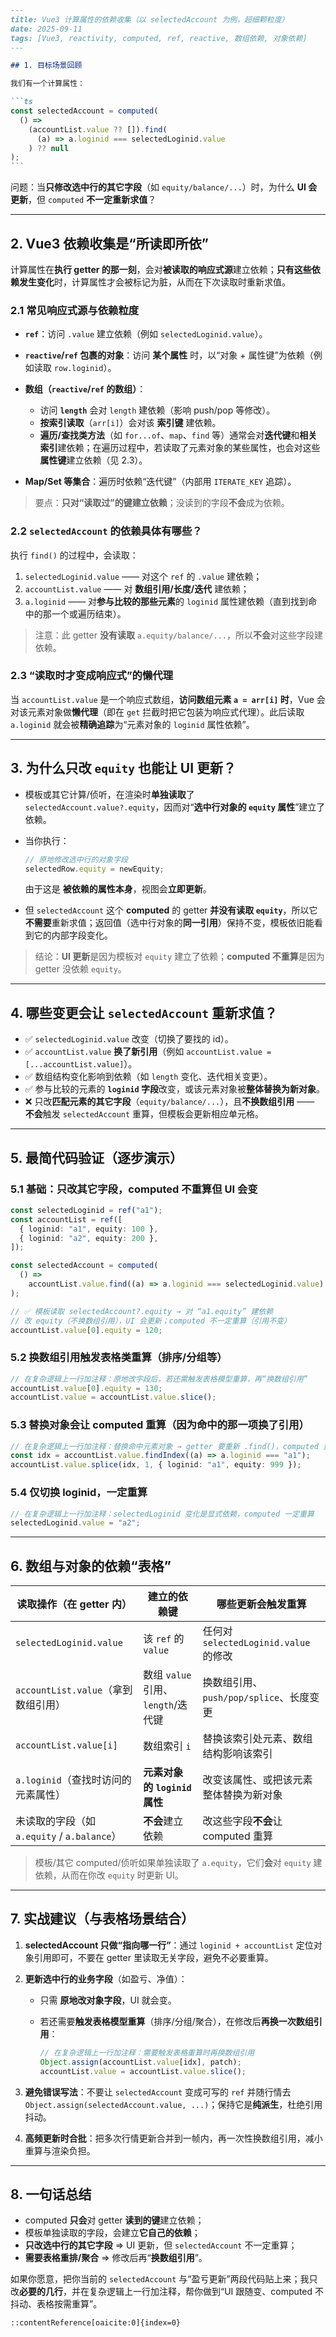````markdown
---
title: Vue3 计算属性的依赖收集（以 selectedAccount 为例，超细颗粒度）
date: 2025-09-11
tags: [Vue3, reactivity, computed, ref, reactive, 数组依赖, 对象依赖]
---

## 1. 目标场景回顾

我们有一个计算属性：

```ts
const selectedAccount = computed(
  () =>
    (accountList.value ?? []).find(
      (a) => a.loginid === selectedLoginid.value
    ) ?? null
);
```
````

问题：当**只修改选中行的其它字段**（如 `equity/balance/...`）时，为什么 **UI 会更新**，但 `computed` **不一定重新求值**？

---

## 2. Vue3 依赖收集是“所读即所依”

计算属性在**执行 getter 的那一刻**，会对**被读取的响应式源**建立依赖；**只有这些依赖发生变化**时，计算属性才会被标记为脏，从而在下次读取时重新求值。

### 2.1 常见响应式源与依赖粒度

- **`ref`**：访问 `.value` 建立依赖（例如 `selectedLoginid.value`）。
- **`reactive`/`ref` 包裹的对象**：访问 **某个属性** 时，以“对象 + 属性键”为依赖（例如读取 `row.loginid`）。
- **数组（`reactive`/`ref` 的数组）**：

  - 访问 **`length`** 会对 `length` 建依赖（影响 push/pop 等修改）。
  - **按索引读取**（`arr[i]`）会对该 **索引键** 建依赖。
  - **遍历/查找类方法**（如 `for...of`、`map`、`find` 等）通常会对**迭代键**和**相关索引**建依赖；在遍历过程中，若读取了元素对象的某些属性，也会对这些**属性键**建立依赖（见 2.3）。

- **Map/Set 等集合**：遍历时依赖“迭代键”（内部用 `ITERATE_KEY` 追踪）。

> 要点：**只对“读取过”的键建立依赖**；没读到的字段**不会**成为依赖。

### 2.2 `selectedAccount` 的依赖具体有哪些？

执行 `find()` 的过程中，会读取：

1. `selectedLoginid.value` —— 对这个 `ref` 的 `.value` 建依赖；
2. `accountList.value` —— 对 **数组引用/长度/迭代** 建依赖；
3. `a.loginid` —— 对**参与比较的那些元素**的 `loginid` 属性建依赖（直到找到命中的那一个或遍历结束）。

> 注意：此 getter **没有读取** `a.equity/balance/...`，所以**不会**对这些字段建依赖。

### 2.3 “读取时才变成响应式”的懒代理

当 `accountList.value` 是一个响应式数组，**访问数组元素 `a = arr[i]` 时**，Vue 会对该元素对象做**懒代理**（即在 `get` 拦截时把它包装为响应式代理）。此后读取 `a.loginid` 就会被**精确追踪**为“元素对象的 `loginid` 属性依赖”。

---

## 3. 为什么只改 `equity` 也能让 UI 更新？

- 模板或其它计算/侦听，在渲染时**单独读取**了 `selectedAccount.value?.equity`，因而对“**选中行对象的 `equity` 属性**”建立了依赖。
- 当你执行：

  ```ts
  // 原地修改选中行的对象字段
  selectedRow.equity = newEquity;
  ```

  由于这是 **被依赖的属性本身**，视图会**立即更新**。

- 但 `selectedAccount` 这个 **computed** 的 getter **并没有读取 `equity`**，所以它**不需要**重新求值；返回值（选中行对象的**同一引用**）保持不变，模板依旧能看到它的内部字段变化。

> 结论：**UI 更新**是因为模板对 `equity` 建立了依赖；**computed 不重算**是因为 getter 没依赖 `equity`。

---

## 4. 哪些变更会让 `selectedAccount` 重新求值？

- ✅ `selectedLoginid.value` 改变（切换了要找的 id）。
- ✅ `accountList.value` **换了新引用**（例如 `accountList.value = [...accountList.value]`）。
- ✅ 数组结构变化影响到依赖（如 `length` 变化、迭代相关变更）。
- ✅ 参与比较的元素的 **`loginid` 字段**改变，或该元素对象被**整体替换为新对象**。
- ❌ 只改**匹配元素的其它字段**（`equity/balance/...`），且**不换数组引用** —— **不会**触发 `selectedAccount` 重算，但模板会更新相应单元格。

---

## 5. 最简代码验证（逐步演示）

### 5.1 基础：只改其它字段，computed 不重算但 UI 会变

```ts
const selectedLoginid = ref("a1");
const accountList = ref([
  { loginid: "a1", equity: 100 },
  { loginid: "a2", equity: 200 },
]);

const selectedAccount = computed(
  () =>
    accountList.value.find((a) => a.loginid === selectedLoginid.value) ?? null
);

// ✅ 模板读取 selectedAccount?.equity → 对 “a1.equity” 建依赖
// 改 equity（不换数组引用），UI 会更新；computed 不一定重算（引用不变）
accountList.value[0].equity = 120;
```

### 5.2 换数组引用触发表格类重算（排序/分组等）

```ts
// 在复杂逻辑上一行加注释：原地改字段后，若还需触发表格模型重算，再“换数组引用”
accountList.value[0].equity = 130;
accountList.value = accountList.value.slice();
```

### 5.3 替换对象会让 computed 重算（因为命中的那一项换了引用）

```ts
// 在复杂逻辑上一行加注释：替换命中元素对象 → getter 要重新 .find()，computed 重算
const idx = accountList.value.findIndex((a) => a.loginid === "a1");
accountList.value.splice(idx, 1, { loginid: "a1", equity: 999 });
```

### 5.4 仅切换 loginid，一定重算

```ts
// 在复杂逻辑上一行加注释：selectedLoginid 变化是显式依赖，computed 一定重算
selectedLoginid.value = "a2";
```

---

## 6. 数组与对象的依赖“表格”

| 读取操作（在 getter 内）                    | 建立的依赖键                       | 哪些更新会触发重算                      |
| ------------------------------------------- | ---------------------------------- | --------------------------------------- |
| `selectedLoginid.value`                     | 该 `ref` 的 `value`                | 任何对 `selectedLoginid.value` 的修改   |
| `accountList.value`（拿到数组引用）         | 数组 `value` 引用、`length`/迭代键 | 换数组引用、`push/pop/splice`、长度变更 |
| `accountList.value[i]`                      | 数组索引 `i`                       | 替换该索引处元素、数组结构影响该索引    |
| `a.loginid`（查找时访问的元素属性）         | **元素对象的 `loginid` 属性**      | 改变该属性、或把该元素整体替换为新对象  |
| 未读取的字段（如 `a.equity` / `a.balance`） | **不会**建立依赖                   | 改这些字段**不会**让 computed 重算      |

> 模板/其它 computed/侦听如果单独读取了 `a.equity`，它们**会**对 `equity` 建依赖，从而在你改 `equity` 时更新 UI。

---

## 7. 实战建议（与表格场景结合）

1. **selectedAccount 只做“指向哪一行”**：通过 `loginid + accountList` 定位对象引用即可，不要在 getter 里读取无关字段，避免不必要重算。
2. **更新选中行的业务字段**（如盈亏、净值）：

   - 只需 **原地改对象字段**，UI 就会变。
   - 若还需要**触发表格模型重算**（排序/分组/聚合），在修改后**再换一次数组引用**：

     ```ts
     // 在复杂逻辑上一行加注释：需要触发表格重算时再换数组引用
     Object.assign(accountList.value[idx], patch);
     accountList.value = accountList.value.slice();
     ```

3. **避免错误写法**：不要让 `selectedAccount` 变成可写的 `ref` 并随行情去 `Object.assign(selectedAccount.value, ...)`；保持它是**纯派生**，杜绝引用抖动。
4. **高频更新时合批**：把多次行情更新合并到一帧内，再一次性换数组引用，减小重算与渲染负担。

---

## 8. 一句话总结

- computed **只会**对 getter **读到的键**建立依赖；
- 模板单独读取的字段，会建立**它自己的依赖**；
- **只改选中行的其它字段** ⇒ UI 更新，但 `selectedAccount` 不一定重算；
- **需要表格重排/聚合** ⇒ 修改后再“**换数组引用**”。

如果你愿意，把你当前的 `selectedAccount` 与“盈亏更新”两段代码贴上来；我只改**必要的几行**，并在复杂逻辑上一行加注释，帮你做到“UI 跟随变、computed 不抖动、表格按需重算”。

```
::contentReference[oaicite:0]{index=0}
```

